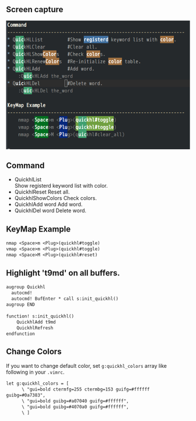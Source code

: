 Screen capture
-----------------------------------------------------------------
![quickhl.png](https://github.com/t9md/t9md/raw/master/img/quickhl.png)

Command
-----------------------------------------------------------------
* QuickhlList           
    Show registerd keyword list with color.
* QuickhlReset
    Reset all.
* QuickhlShowColors
    Check colors.
* QuickhlAdd  word
    Add word.
* QuickhlDel  word
    Delete word.

KeyMap Example
-----------------------------------------------------------------
    nmap <Space>m <Plug>(quickhl#toggle)
    vmap <Space>m <Plug>(quickhl#toggle)
    nmap <Space>M <Plug>(quickhl#reset)

Highlight 't9md' on all buffers.
-----------------------------------------------------------------
    augroup Quickhl
      autocmd!
      autocmd! BufEnter * call s:init_quickhl()
    augroup END

    function! s:init_quickhl()
        QuickhlAdd t9md
        QuickhlRefresh
    endfunction

Change Colors
-----------------------------------------------------------------
If you want to change default color, set `g:quickhl_colors` array like following in your `.vimrc`.

    let g:quickhl_colors = [
          \ "gui=bold ctermfg=255 ctermbg=153 guifg=#ffffff guibg=#0a7383",
          \ "gui=bold guibg=#a07040 guifg=#ffffff",
          \ "gui=bold guibg=#4070a0 guifg=#ffffff",
          \ ]

